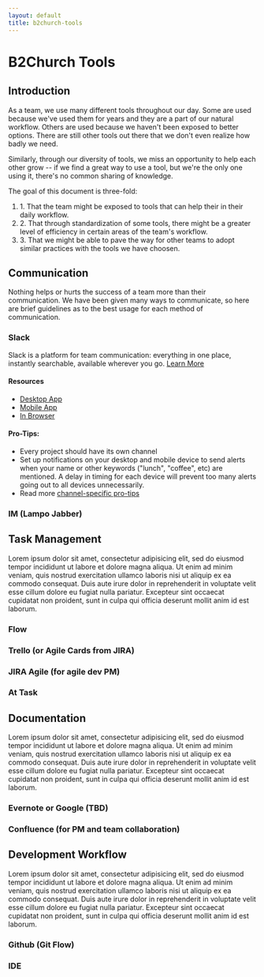 ```yaml
---
layout: default
title: b2church-tools
---
```


# B2Church Tools

<h2 class="section-header">Introduction</h2>

As a team, we use many different tools throughout our day. Some are used because we've used them for years and they are a part of our natural workflow. Others are used because we haven't been exposed to better options. There are still other tools out there that we don't even realize how badly we need.

Similarly, through our diversity of tools, we miss an opportunity to help each other grow -- if we find a great way to use a tool, but we're the only one using it, there's no common sharing of knowledge.

The goal of this document is three-fold:

<ol>
	<li>1. That the team might be exposed to tools that can help their in their daily workflow.</li>
	<li>2. That through standardization of some tools, there might be a greater level of efficiency in certain areas of the team's workflow.</li>
	<li>3. That we might be able to pave the way for other teams to adopt similar practices with the tools we have choosen.</li>
</ol>


<h2 class="section-header">Communication</h2>

Nothing helps or hurts the success of a team more than their communication. We have been given many ways to communicate, so here are brief guidelines as to the best usage for each method of communication.

### Slack

Slack is a platform for team communication: everything in one place, instantly searchable, available wherever you go. <a href="https://slack.com/is/team-communication" target="_blank">Learn More</a>

<h4 class="section-list">Resources</h4>

* [Desktop App](http://slack.com/ssb/download-osx)
* [Mobile App](https://b2church.slack.com/apps)
* [In Browser](https://b2church.slack.com)

<h4 class="section-list">Pro-Tips:</h4>

* Every project should have its own channel
* Set up notifications on your desktop and mobile device to send alerts when your name or other keywords ("lunch", "coffee", etc) are mentioned. A delay in timing for each device will prevent too many alerts going out to all devices unnecessarily.
* Read more [channel-specific pro-tips](https://docs.google.com/a/centresource.com/document/d/1Cvs0Pe4Ywk0P2AVLfPMxRTHbYbBstt0KvNdodtcy25I/edit?usp=sharing)


### IM (Lampo Jabber)


<h2 class="section-header">Task Management</h2>

Lorem ipsum dolor sit amet, consectetur adipisicing elit, sed do eiusmod
tempor incididunt ut labore et dolore magna aliqua. Ut enim ad minim veniam,
quis nostrud exercitation ullamco laboris nisi ut aliquip ex ea commodo
consequat. Duis aute irure dolor in reprehenderit in voluptate velit esse
cillum dolore eu fugiat nulla pariatur. Excepteur sint occaecat cupidatat non
proident, sunt in culpa qui officia deserunt mollit anim id est laborum.

### Flow

### Trello (or Agile Cards from JIRA)

### JIRA Agile (for agile dev PM)

### At Task


<h2 class="section-header">Documentation</h2>
Lorem ipsum dolor sit amet, consectetur adipisicing elit, sed do eiusmod
tempor incididunt ut labore et dolore magna aliqua. Ut enim ad minim veniam,
quis nostrud exercitation ullamco laboris nisi ut aliquip ex ea commodo
consequat. Duis aute irure dolor in reprehenderit in voluptate velit esse
cillum dolore eu fugiat nulla pariatur. Excepteur sint occaecat cupidatat non
proident, sunt in culpa qui officia deserunt mollit anim id est laborum.

### Evernote or Google (TBD)

### Confluence (for PM and team collaboration)

<h2 class="section-header">Development Workflow</h2>
Lorem ipsum dolor sit amet, consectetur adipisicing elit, sed do eiusmod
tempor incididunt ut labore et dolore magna aliqua. Ut enim ad minim veniam,
quis nostrud exercitation ullamco laboris nisi ut aliquip ex ea commodo
consequat. Duis aute irure dolor in reprehenderit in voluptate velit esse
cillum dolore eu fugiat nulla pariatur. Excepteur sint occaecat cupidatat non
proident, sunt in culpa qui officia deserunt mollit anim id est laborum.

### Github (Git Flow)

### IDE
